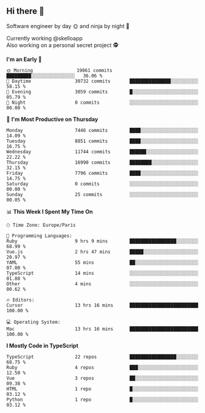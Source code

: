 ## Hi there 👋

Software engineer by day 🌞 and ninja by night 🌝

Currently working @skelloapp <br>
Also working on a personal secret project 🕵️

<!--START_SECTION:waka-->
**I'm an Early 🐤** 

```text
🌞 Morning                19061 commits       █████████░░░░░░░░░░░░░░░░   36.06 % 
🌆 Daytime                30732 commits       ███████████████░░░░░░░░░░   58.15 % 
🌃 Evening                3059 commits        █░░░░░░░░░░░░░░░░░░░░░░░░   05.79 % 
🌙 Night                  0 commits           ░░░░░░░░░░░░░░░░░░░░░░░░░   00.00 % 
```
📅 **I'm Most Productive on Thursday** 

```text
Monday                   7446 commits        ████░░░░░░░░░░░░░░░░░░░░░   14.09 % 
Tuesday                  8851 commits        ████░░░░░░░░░░░░░░░░░░░░░   16.75 % 
Wednesday                11744 commits       ██████░░░░░░░░░░░░░░░░░░░   22.22 % 
Thursday                 16990 commits       ████████░░░░░░░░░░░░░░░░░   32.15 % 
Friday                   7796 commits        ████░░░░░░░░░░░░░░░░░░░░░   14.75 % 
Saturday                 0 commits           ░░░░░░░░░░░░░░░░░░░░░░░░░   00.00 % 
Sunday                   25 commits          ░░░░░░░░░░░░░░░░░░░░░░░░░   00.05 % 
```


📊 **This Week I Spent My Time On** 

```text
🕑︎ Time Zone: Europe/Paris

💬 Programming Languages: 
Ruby                     9 hrs 9 mins        █████████████████░░░░░░░░   68.99 % 
Vue.js                   2 hrs 47 mins       █████░░░░░░░░░░░░░░░░░░░░   20.97 % 
YAML                     55 mins             ██░░░░░░░░░░░░░░░░░░░░░░░   07.00 % 
TypeScript               14 mins             ░░░░░░░░░░░░░░░░░░░░░░░░░   01.88 % 
Other                    4 mins              ░░░░░░░░░░░░░░░░░░░░░░░░░   00.62 % 

🔥 Editors: 
Cursor                   13 hrs 16 mins      █████████████████████████   100.00 % 

💻 Operating System: 
Mac                      13 hrs 16 mins      █████████████████████████   100.00 % 
```

**I Mostly Code in TypeScript** 

```text
TypeScript               22 repos            █████████████████░░░░░░░░   68.75 % 
Ruby                     4 repos             ███░░░░░░░░░░░░░░░░░░░░░░   12.50 % 
Vue                      3 repos             ██░░░░░░░░░░░░░░░░░░░░░░░   09.38 % 
HTML                     1 repo              █░░░░░░░░░░░░░░░░░░░░░░░░   03.12 % 
Python                   1 repo              █░░░░░░░░░░░░░░░░░░░░░░░░   03.12 % 
```




<!--END_SECTION:waka-->

<!--
**antoinelncl/antoinelncl** is a ✨ _special_ ✨ repository because its `README.md` (this file) appears on your GitHub profile.

Here are some ideas to get you started:

- 🔭 I’m currently working on ...
- 🌱 I’m currently learning ...
- 👯 I’m looking to collaborate on ...
- 🤔 I’m looking for help with ...
- 💬 Ask me about ...
- 📫 How to reach me: ...
- 😄 Pronouns: ...
- ⚡ Fun fact: ...
-->
